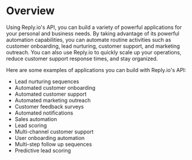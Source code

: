 # Overview

Using Reply.io's API, you can build a variety of powerful applications for your personal and business needs. By taking advantage of its powerful automation capabilities, you can automate routine activities such as customer onboarding, lead nurturing, customer support, and marketing outreach. You can also use Reply.io to quickly scale up your operations, reduce customer support response times, and stay organized.

Here are some examples of applications you can build with Reply.io's API:

- Lead nurturing sequences
- Automated customer onboarding
- Automated customer support
- Automated marketing outreach
- Customer feedback surveys
- Automated notifications
- Sales automation
- Lead scoring
- Multi-channel customer support
- User onboarding automation
- Multi-step follow up sequences
- Predictive lead scoring
